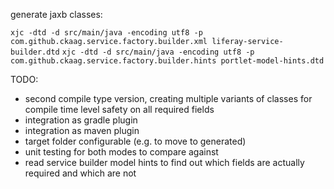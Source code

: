 



generate jaxb classes:

`xjc -dtd -d src/main/java -encoding utf8 -p com.github.ckaag.service.factory.builder.xml liferay-service-builder.dtd`
`xjc -dtd -d src/main/java -encoding utf8 -p com.github.ckaag.service.factory.builder.hints portlet-model-hints.dtd`


TODO:
* second compile type version, creating multiple variants of classes for compile time level safety on all required fields
* integration as gradle plugin
* integration as maven plugin
* target folder configurable (e.g. to move to generated)
* unit testing for both modes to compare against
* read service builder model hints to find out which fields are actually required and which are not
